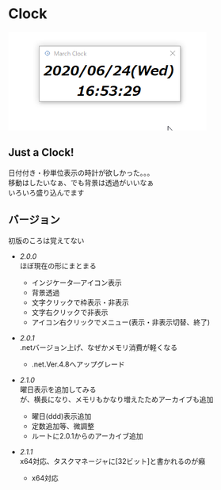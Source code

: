 # Clock

![clock_sample](./clock_sample.gif)

## **Just a Clock!**  

日付付き・秒単位表示の時計が欲しかった。。。  
移動はしたいなぁ、でも背景は透過がいいなぁ  
いろいろ盛り込んでます  

## バージョン

初版のころは覚えてない  

- *2.0.0*  
  ほぼ現在の形にまとまる  
    - インジケータ―アイコン表示  
    - 背景透過  
    - 文字クリックで枠表示・非表示  
    - 文字右クリックで非表示  
    - アイコン右クリックでメニュー(表示・非表示切替、終了)  

- *2.0.1*  
  .netバージョン上げ、なぜかメモリ消費が軽くなる  
    - .net.Ver.4.8へアップグレード  

- *2.1.0*  
  曜日表示を追加してみる  
  が、横長になり、メモリもかなり増えたためアーカイブも追加  
    - 曜日(ddd)表示追加  
    - 定数追加等、微調整  
    - ルートに2.0.1からのアーカイブ追加  

- *2.1.1*  
  x64対応、タスクマネージャに[32ビット]と書かれるのが癪  
    - x64対応  
